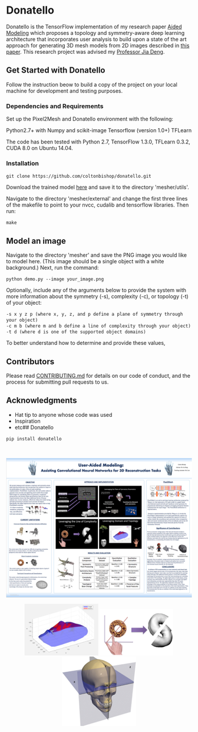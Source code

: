 # Donatello

Donatello is the TensorFlow implementation of my research paper [Aided Modeling](bishopcolton.com) which proposes a topology and symmetry-aware deep learning architecture that incorporates user analysis to build upon a state of the art approach for generating 3D mesh models from 2D images described in [this paper](http://openaccess.thecvf.com/content_ECCV_2018/papers/Nanyang_Wang_Pixel2Mesh_Generating_3D_ECCV_2018_paper.pdf). This research project was advised my [Professor Jia Deng](https://www.cs.princeton.edu/~jiadeng/). 

## Get Started with Donatello

Follow the instruction beow to build a copy of the project on your local machine for development and testing purposes.

### Dependencies and Requirements

Set up the Pixel2Mesh and Donatello environment with the following:

Python2.7+ with Numpy and scikit-image
Tensorflow (version 1.0+)
TFLearn

The code has been tested with Python 2.7, TensorFlow 1.3.0, TFLearn 0.3.2, CUDA 8.0 on Ubuntu 14.04.

### Installation

```
git clone https://github.com/coltonbishop/donatello.git
```

Download the trained model [here](bishopcolton.com) and save it to the directory 'mesher/utils'.

Navigate to the directory 'mesher/external' and change the first three lines of the makefile to point to your nvcc, cudalib and tensorflow libraries. Then run:

```
make
```
## Model an image

Navigate to the directory 'mesher' and save the PNG image you would like to model here. (This image should be a single object with a white background.) Next, run the command:

```
python demo.py --image your_image.png
```

Optionally, include any of the arguments below to provide the system with more information about the symmetry (-s), complexity (-c), or topology (-t) of your object:

```
-s x y z p (where x, y, z, and p define a plane of symmetry through your object)
-c m b (where m and b define a line of complexity through your object)
-t d (where d is one of the supported object domains) 
```

To better understand how to determine and provide these values, 


## Contributors

Please read [CONTRIBUTING.md](https://gist.github.com/PurpleBooth/b24679402957c63ec426) for details on our code of conduct, and the process for submitting pull requests to us.

## Acknowledgments

* Hat tip to anyone whose code was used
* Inspiration
* etc## Donatello

```
pip install donatello
```

</br>
<p align="center">
<img src="resources/poster.png" width = "825px" />
</p>

<p align="center">
<img src="resources/domain.png" width = "200px" />

<img src="resources/complex.png" width = "200px" />

<img src="resources/sym.jpg" width = "200px" />
</p>

</br>
